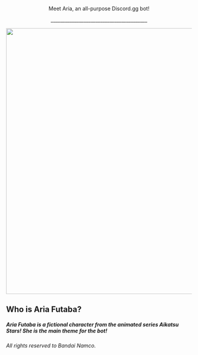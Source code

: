 <p align="center">Meet Aria, an all-purpose Discord.gg bot!</p>
<p align="center">_________________________________________</p>

<img align="center" src= "https://static.wikia.nocookie.net/aikatsustars6864/images/f/f0/AS82122.png/revision/latest?cb=20171116175054"  width="1280" height="720"/>

<h2 align="left">Who is Aria Futaba?</h2>
<h5 align="left">Aria Futaba is a fictional character from the animated series Aikatsu Stars! She is the main theme for the bot!</h5>
<h6 align="left">All rights reserved to Bandai Namco.</h6>
